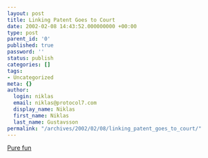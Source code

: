 ```yaml
---
layout: post
title: Linking Patent Goes to Court
date: 2002-02-08 14:43:52.000000000 +00:00
type: post
parent_id: '0'
published: true
password: ''
status: publish
categories: []
tags:
- Uncategorized
meta: {}
author:
  login: niklas
  email: niklas@protocol7.com
  display_name: Niklas
  first_name: Niklas
  last_name: Gustavsson
permalink: "/archives/2002/02/08/linking_patent_goes_to_court/"
---
```

[Pure fun](http://www.wired.com/news/business/0,1367,50283,00.html)

